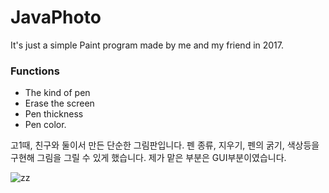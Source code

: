 # JavaPhoto
It's just a simple Paint program made by me and my friend in 2017.

### __Functions__

- The kind of pen
- Erase the screen
- Pen thickness
- Pen color.

고1때, 친구와 둘이서 만든 단순한 그림판입니다.
펜 종류, 지우기, 펜의 굵기, 색상등을 구현해 그림을 그릴 수 있게 했습니다.
제가 맡은 부분은 GUI부분이였습니다.

![zz](https://user-images.githubusercontent.com/42995061/68526313-ca3aaf80-031d-11ea-89d3-e819788e5aff.png)
